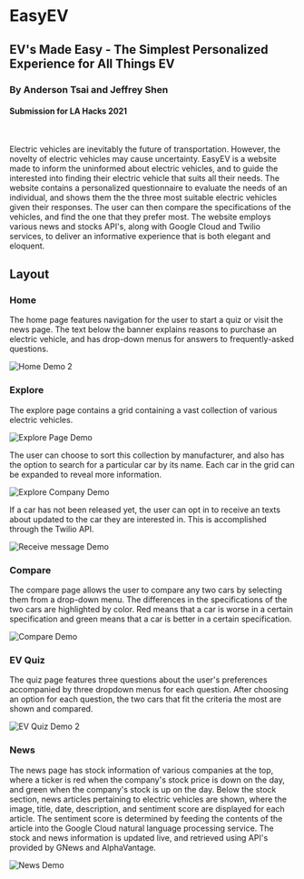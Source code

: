# EasyEV
## EV's Made Easy - The Simplest Personalized Experience for All Things EV
### By Anderson Tsai and Jeffrey Shen
#### Submission for LA Hacks 2021
<br>

Electric vehicles are inevitably the future of transportation. However, the novelty of electric vehicles may cause uncertainty. EasyEV is a website made to inform the uninformed about electric vehicles, and to guide the interested into finding their electric vehicle that suits all their needs. The website contains a personalized questionnaire to evaluate the needs of an individual, and shows them the the three most suitable electric vehicles given their responses. The user can then compare the specifications of the vehicles, and find the one that they prefer most. The website employs various news and stocks API's, along with Google Cloud and Twilio services, to deliver an informative experience that is both elegant and eloquent.

## Layout
### Home
The home page features navigation for the user to start a quiz or visit the news page. The text below the banner explains reasons to purchase an electric vehicle, and has drop-down menus for answers to frequently-asked questions.

<!-- ![Home Demo](https://i.imgur.com/akvgO6k.gif) -->
![Home Demo 2](https://i.imgur.com/dsrnX51.gif)

### Explore
The explore page contains a grid containing a vast collection of various electric vehicles. 

![Explore Page Demo](https://i.imgur.com/pEwwrW9.gif)

The user can choose to sort this collection by manufacturer, and also has the option to search for a particular car by its name. Each car in the grid can be expanded to reveal more information. 

![Explore Company Demo](https://i.imgur.com/qPSavsW.gif)

If a car has not been released yet, the user can opt in to receive an texts about updated to the car they are interested in. This is accomplished through the Twilio API.

![Receive message Demo](https://i.imgur.com/c0P5Eal.gif)


### Compare
The compare page allows the user to compare any two cars by selecting them from a drop-down menu. The differences in the specifications of the two cars are highlighted by color. Red means that a car is worse in a certain specification and green means that a car is better in a certain specification.

![Compare Demo](https://i.imgur.com/KA8A6MM.gif)

### EV Quiz
The quiz page features three questions about the user's preferences accompanied by three dropdown menus for each question. After choosing an option for each question, the two cars that fit the criteria the most are shown and compared.

<!-- ![EV Quiz Demo](https://i.imgur.com/BwPPK1t.gif) -->
![EV Quiz Demo 2](https://i.imgur.com/yjuiwwZ.gif)

### News
The news page has stock information of various companies at the top, where a ticker is red when the company's stock price is down on the day, and green when the company's stock is up on the day. Below the stock section, news articles pertaining to electric vehicles are shown, where the image, title, date, description, and sentiment score are displayed for each article. The sentiment score is determined by feeding the contents of the article into the Google Cloud natural language processing service. The stock and news information is updated live, and retrieved using API's provided by GNews and AlphaVantage.

![News Demo](https://i.imgur.com/YL9kT7a.gif)

